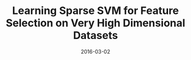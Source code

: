 ---
title: "Learning Sparse SVM for Feature Selection on Very High Dimensional Datasets"
collection: conferences
permalink: /publication/Learning
date: 2016-03-02
venue: "AAAI"
city: 
state: ""
thumbnail: "Learning.png"
teaser :
authors: "Mingkui Tan, Yan Yan, Li Wang, Anton Van Den Hengel, Ivor W. Tsang, Qinfeng (Javen) Shi"
bibtex: Learning.txt
uri: Learning.pdf
arxiv: 
project: 
source:
poster: 
data:
---